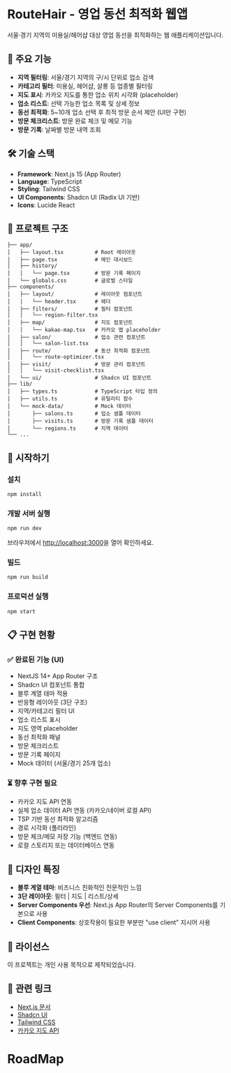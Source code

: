 # RouteHair - 영업 동선 최적화 웹앱

서울·경기 지역의 미용실/헤어샵 대상 영업 동선을 최적화하는 웹 애플리케이션입니다.

## 🎯 주요 기능

- **지역 필터링**: 서울/경기 지역의 구/시 단위로 업소 검색
- **카테고리 필터**: 미용실, 헤어샵, 살롱 등 업종별 필터링
- **지도 표시**: 카카오 지도를 통한 업소 위치 시각화 (placeholder)
- **업소 리스트**: 선택 가능한 업소 목록 및 상세 정보
- **동선 최적화**: 5~10개 업소 선택 후 최적 방문 순서 제안 (UI만 구현)
- **방문 체크리스트**: 방문 완료 체크 및 메모 기능
- **방문 기록**: 날짜별 방문 내역 조회

## 🛠️ 기술 스택

- **Framework**: Next.js 15 (App Router)
- **Language**: TypeScript
- **Styling**: Tailwind CSS
- **UI Components**: Shadcn UI (Radix UI 기반)
- **Icons**: Lucide React

## 📁 프로젝트 구조

```
├── app/
│   ├── layout.tsx          # Root 레이아웃
│   ├── page.tsx            # 메인 대시보드
│   ├── history/
│   │   └── page.tsx        # 방문 기록 페이지
│   └── globals.css         # 글로벌 스타일
├── components/
│   ├── layout/             # 레이아웃 컴포넌트
│   │   └── header.tsx      # 헤더
│   ├── filters/            # 필터 컴포넌트
│   │   └── region-filter.tsx
│   ├── map/                # 지도 컴포넌트
│   │   └── kakao-map.tsx   # 카카오 맵 placeholder
│   ├── salon/              # 업소 관련 컴포넌트
│   │   └── salon-list.tsx
│   ├── route/              # 동선 최적화 컴포넌트
│   │   └── route-optimizer.tsx
│   ├── visit/              # 방문 관리 컴포넌트
│   │   └── visit-checklist.tsx
│   └── ui/                 # Shadcn UI 컴포넌트
├── lib/
│   ├── types.ts            # TypeScript 타입 정의
│   ├── utils.ts            # 유틸리티 함수
│   └── mock-data/          # Mock 데이터
│       ├── salons.ts       # 업소 샘플 데이터
│       ├── visits.ts       # 방문 기록 샘플 데이터
│       └── regions.ts      # 지역 데이터
└── ...
```

## 🚀 시작하기

### 설치

```bash
npm install
```

### 개발 서버 실행

```bash
npm run dev
```

브라우저에서 [http://localhost:3000](http://localhost:3000)을 열어 확인하세요.

### 빌드

```bash
npm run build
```

### 프로덕션 실행

```bash
npm start
```

## 📋 구현 현황

### ✅ 완료된 기능 (UI)

- NextJS 14+ App Router 구조
- Shadcn UI 컴포넌트 통합
- 블루 계열 테마 적용
- 반응형 레이아웃 (3단 구조)
- 지역/카테고리 필터 UI
- 업소 리스트 표시
- 지도 영역 placeholder
- 동선 최적화 패널
- 방문 체크리스트
- 방문 기록 페이지
- Mock 데이터 (서울/경기 25개 업소)

### ⏳ 향후 구현 필요

- 카카오 지도 API 연동
- 실제 업소 데이터 API 연동 (카카오/네이버 로컬 API)
- TSP 기반 동선 최적화 알고리즘
- 경로 시각화 (폴리라인)
- 방문 체크/메모 저장 기능 (백엔드 연동)
- 로컬 스토리지 또는 데이터베이스 연동

## 🎨 디자인 특징

- **블루 계열 테마**: 비즈니스 친화적인 전문적인 느낌
- **3단 레이아웃**: 필터 | 지도 | 리스트/상세
- **Server Components 우선**: Next.js App Router의 Server Components를 기본으로 사용
- **Client Components**: 상호작용이 필요한 부분만 "use client" 지시어 사용

## 📝 라이선스

이 프로젝트는 개인 사용 목적으로 제작되었습니다.

## 🔗 관련 링크

- [Next.js 문서](https://nextjs.org/docs)
- [Shadcn UI](https://ui.shadcn.com/)
- [Tailwind CSS](https://tailwindcss.com/)
- [카카오 지도 API](https://apis.map.kakao.com/)
# RoadMap
